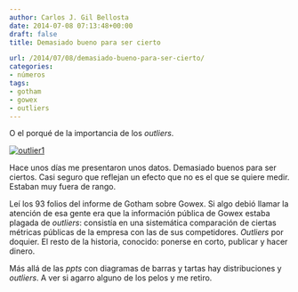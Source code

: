 ```yaml
---
author: Carlos J. Gil Bellosta
date: 2014-07-08 07:13:48+00:00
draft: false
title: Demasiado bueno para ser cierto

url: /2014/07/08/demasiado-bueno-para-ser-cierto/
categories:
- números
tags:
- gotham
- gowex
- outliers
---
```


O el porqué de la importancia de los _outliers_.

[![outlier1](/wp-uploads/2014/07/outlier1.jpg)
](/wp-uploads/2014/07/outlier1.jpg)

Hace unos días me presentaron unos datos. Demasiado buenos para ser ciertos. Casi seguro que reflejan un efecto que no es el que se quiere medir. Estaban muy fuera de rango.

Leí los 93 folios del informe de Gotham sobre Gowex. Si algo debió llamar la atención de esa gente era que la información pública de Gowex estaba plagada de _outliers_: consistía en una sistemática comparación de ciertas métricas públicas de la empresa con las de sus competidores. _Outliers_ por doquier. El resto de la historia, conocido: ponerse en corto, publicar y hacer dinero.

Más allá de las _ppts_ con diagramas de barras y tartas hay distribuciones y _outliers_. A ver si agarro alguno de los pelos y me retiro.
